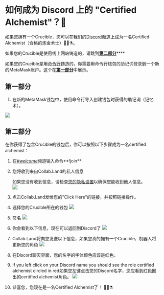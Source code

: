 # 如何成为 Discord 上的 "Certified Alchemist"？💬

如果您拥有一个Crucible，您可以在我们的[Discord频道](https://discord.com/invite/qWQQMMKjKe)上成为一名Certified Alchemist（合格的炼金术士）🧙‍♂️⚗。

如果您的Crucible是使用线上网站铸造的，请跳到[**第二部分**](how-to-become-a-certified-alchemist-on-discord.md#di-er-bu-fen)\*\*\*\*

如果您的Crucible是用[命令行](https://github.com/alchemistcoin/alchemist)铸造的，你需要用命令行钱包的助记词登录到一个新的MetaMask账户。这个在[**第一部分**](how-to-become-a-certified-alchemist-on-discord.md#di-yi-bu-fen)中展示。

## 第一部分

1. 在新的MetaMask钱包中，使用命令行导入创建钱包时获得的助记词（记忆术）。

![](https://i.imgur.com/4RxfjZs.png)

## 第二部分

在你获得了包含Crucible的钱包后，你可以按照以下步骤成为一名certified alchemist：

1. 在[_\#welcome_](http://discord.alchemist.wtf)频道输入命令**!join**
2. 您将收到来自Collab.Land的私人信息

   如果您没有收到信息，请检查[您的隐私设置](https://support.discord.com/hc/en-us/articles/217916488-Blocking-Privacy-Settings-)以确保您能收到他人信息。  
   ![](https://i.imgur.com/2UvO1ZL.png)

3. 点击Collab.Land发给您的"Click Here"的链接，并按照链接操作。
4. 选择您的Crucible所在的钱包 ![](https://i.imgur.com/y4bXisJ.png)
5. 签名 ![](https://i.imgur.com/nF29cFo.png)
6. 你会看到以下信息，现在可以返回到Discord了 ![](https://i.imgur.com/WVIelT9.png)
7. Collab.Land将向您发送以下信息，如果您真的拥有一个Crucible，机器人将更新您的角色 ![](https://i.imgur.com/1UMmipM.png)
8. 在Discord聊天界面，您的名字的字体颜色应该是红色。
9. If you left click on your Discord name you should see the role certified alchemist circled in red如果您左键点击您的Discord名字，您应看到红色圈出的certified alchemist角色。 ![](https://i.imgur.com/KTO91Q1.png)
10. 恭喜您，您现在是一名Certified Alchemist了！ 🧙‍♂️⚗


